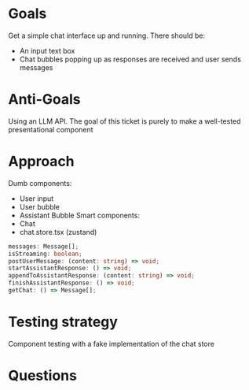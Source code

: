# Goals
Get a simple chat interface up and running.
There should be:
- An input text box
- Chat bubbles popping up as responses are received and user sends messages
# Anti-Goals
Using an LLM API. The goal of this ticket is purely to make a well-tested presentational component
# Approach
Dumb components:
- User input
- User bubble
- Assistant Bubble
Smart components:
- Chat
- chat.store.tsx (zustand)
```typescript
messages: Message[];
isStreaming: boolean;
postUserMessage: (content: string) => void;
startAssistantResponse: () => void;
appendToAssistantResponse: (content: string) => void;
finishAssistantResponse: () => void;
getChat: () => Message[];
```

# Testing strategy
Component testing with a fake implementation of the chat store
# Questions
